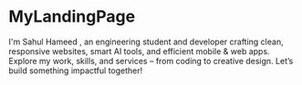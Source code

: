 # MyLandingPage
I'm Sahul Hameed , an engineering student and developer crafting clean, responsive websites, smart AI tools, and efficient mobile &amp; web apps. Explore my work, skills, and services – from coding to creative design. Let’s build something impactful together!

